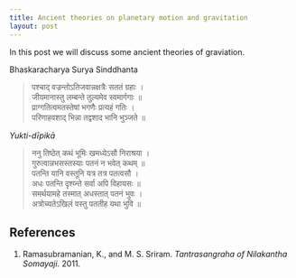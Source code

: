 ```yaml
---
title: Ancient theories on planetary motion and gravitation
layout: post
---
```


In this post we will discuss some ancient theories of graviation.

Bhaskaracharya Surya Sinddhanta 

> पश्चाद् वज्रन्तोऽतिजवान्नक्षत्रैः सततं ग्रहाः । \
> जीयमानास्तु लम्बन्ते तुल्यमेव स्वमार्गगाः ॥ \
> प्राग्गतित्वमतस्तेषां भगणैः प्रत्यहं गतिः । \
> परिणाहवशाद् भिन्ना तद्वशाद भानि भुञ्जते ॥

*Yukti-dı̄pikā*

> ननु तिष्ठेत् कथं भूमिः खमध्येऽसौ निराश्रया । \
> गुरुत्वान्नभसस्तस्याः पतनं न भवेत् कथम् ॥ \
> पतन्ति यानि वस्तूनि यत्र तत्र पतत्वसौ । \
> अधः पतन्ति दृश्य्न्ते सर्वा अपि विहायसः ॥ \
> समर्थयामहे तस्मात्‌ अधस्तात्‌ पतनं भुवः । \
> अत्रोच्यतेऽखिलं वस्तु पततीह यथा भुवि ॥


## References

1. Ramasubramanian, K., and M. S. Sriram. *Tantrasangraha of Nilakantha Somayaji*. 2011.
